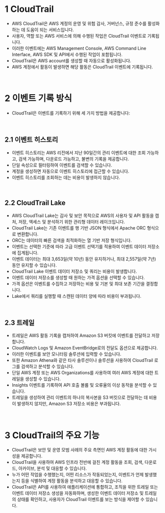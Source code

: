 # 1 CloudTrail

- AWS CloudTrail은 AWS 계정의 운영 및 위험 감사, 거버넌스, 규정 준수를 활성화하는 데 도움이 되는 서비스입니다.
- 사용자, 역할 또는 AWS 서비스에 의해 수행된 작업은 CloudTrail 이벤트로 기록됩니다.
- 이러한 이벤트에는 AWS Management Console, AWS Command Line Interface, AWS SDK 및 API에서 수행된 작업이 포함됩니다.
- CloudTrail은 AWS account를 생성할 때 자동으로 활성화됩니다.
- AWS 계정에서 활동이 발생하면 해당 활동은 CloudTrail 이벤트에 기록됩니다.

<br>

# 2 이벤트 기록 방식

- CloudTrail은 이벤트를 기록하기 위해 세 가지 방법을 제공합니다:

<br>

## 2.1 이벤트 히스토리

- 이벤트 히스토리는 AWS 리전에서 지난 90일간의 관리 이벤트에 대한 조회 가능하고, 검색 가능하며, 다운로드 가능하고, 불변의 기록을 제공합니다.
- 단일 속성으로 필터링하여 이벤트를 검색할 수 있습니다. 
- 계정을 생성하면 자동으로 이벤트 히스토리에 접근할 수 있습니다. 
- 이벤트 히스토리를 조회하는 데는 비용이 발생하지 않습니다.

<br>

## 2.2 CloudTrail Lake

- AWS CloudTrail Lake는 감사 및 보안 목적으로 AWS의 사용자 및 API 활동을 캡처, 저장, 액세스 및 분석하기 위한 관리형 데이터 레이크입니다.
- CloudTrail Lake는 기존 이벤트를 행 기반 JSON 형식에서 Apache ORC 형식으로 변환합니다.
- ORC는 데이터의 빠른 검색을 최적화하는 열 기반 저장 형식입니다. 
- 이벤트는 선택한 기준에 따라 고급 이벤트 선택기를 적용하여 이벤트 데이터 저장소에 집계됩니다. 
- 이벤트 데이터는 최대 3,653일(약 10년) 동안 유지하거나, 최대 2,557일(약 7년) 동안 유지할 수 있습니다.
- CloudTrail Lake 이벤트 데이터 저장소 및 쿼리는 비용이 발생합니다. 
- 이벤트 데이터 저장소를 생성할 때 원하는 가격 옵션을 선택할 수 있습니다. 
- 가격 옵션은 이벤트를 수집하고 저장하는 비용 및 기본 및 최대 보존 기간을 결정합니다. 
- Lake에서 쿼리를 실행할 때 스캔된 데이터 양에 따라 비용이 부과됩니다.

<br>

## 2.3 트레일

- 트레일은 AWS 활동 기록을 캡처하여 Amazon S3 버킷에 이벤트를 전달하고 저장합니다. 
- CloudWatch Logs 및 Amazon EventBridge로의 전달도 옵션으로 제공합니다.
- 이러한 이벤트를 보안 모니터링 솔루션에 입력할 수 있습니다.
- 또한 Amazon Athena와 같은 타사 솔루션이나 솔루션을 사용하여 CloudTrail 로그를 검색하고 분석할 수 있습니다.
- 단일 AWS 계정 또는 AWS Organizations를 사용하여 여러 AWS 계정에 대한 트레일을 생성할 수 있습니다.
- Insights 이벤트를 기록하여 API 호출 볼륨 및 오류율의 이상 동작을 분석할 수 있습니다.
- 트레일을 생성하여 관리 이벤트의 하나의 복사본을 S3 버킷으로 전달하는 데 비용이 발생하지 않지만, Amazon S3 저장소 비용은 부과됩니다.

<br>

# 3 CloudTrail의 주요 기능

- CloudTrail은 보안 및 운영 모범 사례의 주요 측면인 AWS 계정 활동에 대한 가시성을 제공합니다. 
- CloudTrail을 사용하여 AWS 인프라 전반에 걸친 계정 활동을 조회, 검색, 다운로드, 아카이브, 분석 및 대응할 수 있습니다. 
- 누가 어떤 작업을 수행했는지, 어떤 리소스가 작동되었는지, 이벤트가 언제 발생했는지 등을 식별하여 계정 활동을 분석하고 대응할 수 있습니다.
- CloudTrail은 API를 사용하여 애플리케이션에 통합하고, 조직을 위한 트레일 또는 이벤트 데이터 저장소 생성을 자동화하며, 생성한 이벤트 데이터 저장소 및 트레일의 상태를 확인하고, 사용자가 CloudTrail 이벤트를 보는 방식을 제어할 수 있습니다.
